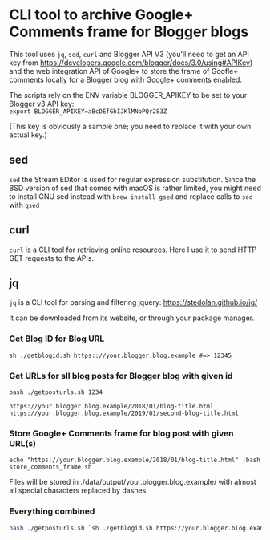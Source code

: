 # CLI tool to archive Google+ Comments frame for Blogger blogs

This tool uses `jq`, `sed`, `curl` and Blogger API V3 (you'll need to get an API key from https://developers.google.com/blogger/docs/3.0/using#APIKey) and the web integration API of Google+ to store the frame of Goofle+ comments locally for a Blogger blog with Google+ comments enabled.

The scripts rely on the ENV variable BLOGGER_APIKEY to be set to your Blogger v3 API key:  
`export BLOGGER_APIKEY=aBcDEfGhIJKlMNoPQr283Z`

(This key is obviously a sample one; you need to replace it with your own actual key.)

## sed
`sed` the Stream EDitor is used for regular expression substitution. Since the BSD version of sed that comes with macOS is rather limited, you might need to install GNU sed instead with `brew install gsed` and replace calls to `sed` with `gsed`

## curl
`curl` is a CLI tool for retrieving online resources. Here I use it to send HTTP GET requests to the APIs.

## jq
`jq` is a CLI tool for parsing and filtering jquery: https://stedolan.github.io/jq/

It can be downloaded from its website, or through your package manager.

### Get Blog ID for Blog URL
`sh ./getblogid.sh https:://your.blogger.blog.example #=> 12345`

### Get URLs for sll blog posts for Blogger blog with given id
`bash ./getposturls.sh 1234`
```
https://your.blogger.blog.example/2018/01/blog-title.html
https://your.blogger.blog.example/2019/01/second-blog-title.html
```

### Store Google+ Comments frame for blog post with given URL(s)
`echo "https://your.blogger.blog.example/2018/01/blog-title.html" |bash store_comments_frame.sh` 

Files will be stored in ./data/output/your.blogger.blog.example/ with almost all special characters replaced by dashes

### Everything combined
```bash 
bash ./getposturls.sh `sh ./getblogid.sh https://your.blogger.blog.example/`| bash store_comments_frame.sh
```